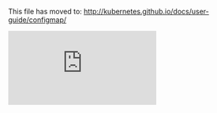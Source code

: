 This file has moved to: http://kubernetes.github.io/docs/user-guide/configmap/


<!-- BEGIN MUNGE: GENERATED_ANALYTICS -->
[![Analytics](https://kubernetes-site.appspot.com/UA-36037335-10/GitHub/docs/user-guide/configmap.md?pixel)]()
<!-- END MUNGE: GENERATED_ANALYTICS -->

